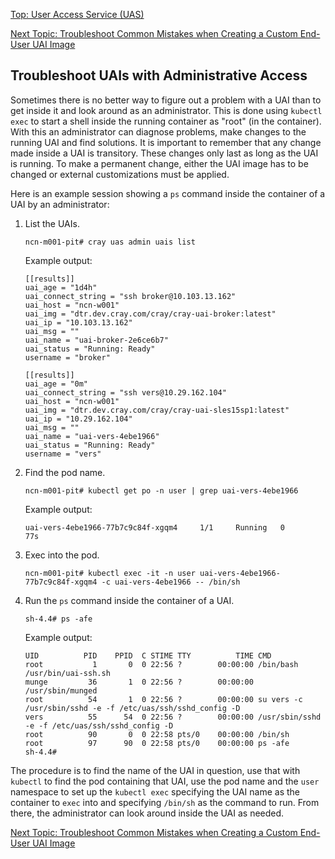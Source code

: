 [Top: User Access Service (UAS)](User_Access_Service_UAS.md)

[Next Topic: Troubleshoot Common Mistakes when Creating a Custom End-User UAI Image](Troubleshoot_Common_Mistakes_when_Creating_a_Custom_End-User_UAI_Image.md)

## Troubleshoot UAIs with Administrative Access

Sometimes there is no better way to figure out a problem with a UAI than to get inside it and look around as an administrator. This is done using `kubectl exec` to start a shell inside the running container as "root" (in the container). With this an administrator can diagnose problems, make changes to the running UAI and find solutions. It is important to remember that any change made inside a UAI is transitory. These changes only last as long as the UAI is running. To make a permanent change, either the UAI image has to be changed or external customizations must be applied.

Here is an example session showing a `ps` command inside the container of a UAI by an administrator:

1. List the UAIs.
   
    ```
    ncn-m001-pit# cray uas admin uais list
    ```

    Example output:

    ```
    [[results]]
    uai_age = "1d4h"
    uai_connect_string = "ssh broker@10.103.13.162"
    uai_host = "ncn-w001"
    uai_img = "dtr.dev.cray.com/cray/cray-uai-broker:latest"
    uai_ip = "10.103.13.162"
    uai_msg = ""
    uai_name = "uai-broker-2e6ce6b7"
    uai_status = "Running: Ready"
    username = "broker"

    [[results]]
    uai_age = "0m"
    uai_connect_string = "ssh vers@10.29.162.104"
    uai_host = "ncn-w001"
    uai_img = "dtr.dev.cray.com/cray/cray-uai-sles15sp1:latest"
    uai_ip = "10.29.162.104"
    uai_msg = ""
    uai_name = "uai-vers-4ebe1966"
    uai_status = "Running: Ready"
    username = "vers"
    ```

1. Find the pod name.

    ```
    ncn-m001-pit# kubectl get po -n user | grep uai-vers-4ebe1966
    ```

    Example output:

    ```
    uai-vers-4ebe1966-77b7c9c84f-xgqm4     1/1     Running   0          77s
    ```

1. Exec into the pod.
   
    ```
    ncn-m001-pit# kubectl exec -it -n user uai-vers-4ebe1966-77b7c9c84f-xgqm4 -c uai-vers-4ebe1966 -- /bin/sh
    ```

1. Run the `ps` command inside the container of a UAI.

    ```
    sh-4.4# ps -afe
    ```

    Example output:

    ```
    UID          PID    PPID  C STIME TTY          TIME CMD
    root           1       0  0 22:56 ?        00:00:00 /bin/bash /usr/bin/uai-ssh.sh
    munge         36       1  0 22:56 ?        00:00:00 /usr/sbin/munged
    root          54       1  0 22:56 ?        00:00:00 su vers -c /usr/sbin/sshd -e -f /etc/uas/ssh/sshd_config -D
    vers          55      54  0 22:56 ?        00:00:00 /usr/sbin/sshd -e -f /etc/uas/ssh/sshd_config -D
    root          90       0  0 22:58 pts/0    00:00:00 /bin/sh
    root          97      90  0 22:58 pts/0    00:00:00 ps -afe
    sh-4.4#
    ```

The procedure is to find the name of the UAI in question, use that with `kubectl` to find the pod containing that UAI, use the pod name and the `user` namespace to set up the `kubectl exec` specifying the UAI name as the container to `exec` into and specifying `/bin/sh` as the command to run. From there, the administrator can look around inside the UAI as needed.

[Next Topic: Troubleshoot Common Mistakes when Creating a Custom End-User UAI Image](Troubleshoot_Common_Mistakes_when_Creating_a_Custom_End-User_UAI_Image.md)
